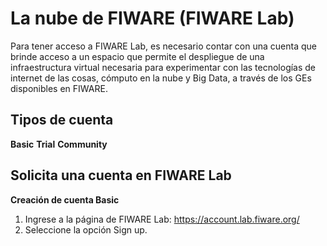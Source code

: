 # La nube de FIWARE (FIWARE Lab)

Para tener acceso a FIWARE Lab, es necesario contar con una cuenta que brinde acceso a un espacio que permite el despliegue de una infraestructura virtual necesaria para experimentar con las tecnologías de internet de las cosas, cómputo en la nube y Big Data, a través de los GEs disponibles en FIWARE.

## Tipos de cuenta 
**Basic**
**Trial**
**Community**

## Solicita una cuenta en FIWARE Lab

**Creación de cuenta Basic**
1. Ingrese a la página de FIWARE Lab: <https://account.lab.fiware.org/>
2. Seleccione la opción Sign up.
